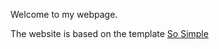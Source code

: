 Welcome to my webpage.

The website is based on the template [So Simple](https://github.com/mmistakes/so-simple-theme)
